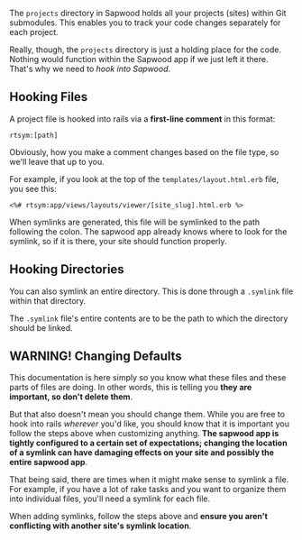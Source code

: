 The `projects` directory in Sapwood holds all your projects (sites) within Git submodules. This enables you to track your code changes separately for each project.

Really, though, the `projects` directory is just a holding place for the code. Nothing would function within the Sapwood app if we just left it there. That's why we need to *hook into Sapwood*.

Hooking Files
----------------

A project file is hooked into rails via a **first-line comment** in this format:

```text
rtsym:[path]
```

Obviously, how you make a comment changes based on the file type, so we'll leave that up to you.

For example, if you look at the top of the `templates/layout.html.erb` file, you see this:

```erb
<%# rtsym:app/views/layouts/viewer/[site_slug].html.erb %>
```

When symlinks are generated, this file will be symlinked to the path following the colon. The sapwood app already knows where to look for the symlink, so if it is there, your site should function properly.

Hooking Directories
----------------

You can also symlink an entire directory. This is done through a `.symlink` file within that directory.

The `.symlink` file's entire contents are to be the path to which the directory should be linked.


WARNING! Changing Defaults
----------------

This documentation is here simply so you know what these files and these parts of files are doing. In other words, this is telling you **they are important, so don't delete them**.

But that also doesn't mean you should change them. While you are free to hook into rails *wherever* you'd like, you should know that it is important you follow the steps above when customizing anything. **The sapwood app is tightly configured to a certain set of expectations; changing the location of a symlink can have damaging effects on your site and possibly the entire sapwood app**.

That being said, there are times when it might make sense to symlink a file. For example, if you have a lot of rake tasks and you want to organize them into individual files, you'll need a symlink for each file.

When adding symlinks, follow the steps above and **ensure you aren't conflicting with another site's symlink location**.

